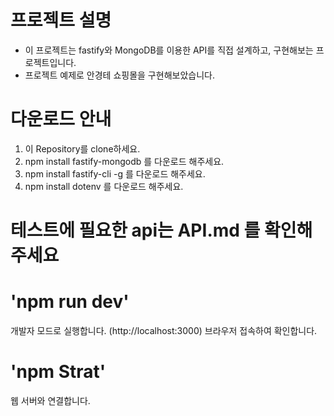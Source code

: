 # 프로젝트 설명
- 이 프로젝트는 fastify와 MongoDB를 이용한 API를 직접 설계하고, 구현해보는 프로젝트입니다.
- 프로젝트 예제로 안경테 쇼핑몰을 구현해보았습니다. 

# 다운로드 안내

1. 이 Repository를 clone하세요.
2. npm install fastify-mongodb 를 다운로드 해주세요.
3. npm install fastify-cli -g 를 다운로드 해주세요.
4. npm install dotenv 를 다운로드 해주세요. 

# 테스트에 필요한 api는 API.md 를 확인해주세요

#  'npm run dev'

개발자 모드로 실행합니다.
(http://localhost:3000) 브라우저 접속하여 확인합니다.

# 'npm Strat'

웹 서버와 연결합니다.




